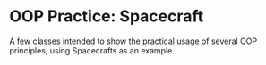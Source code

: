 # OOP Practice: Spacecraft
A few classes intended to show the practical usage of several OOP principles, using Spacecrafts as an example.
